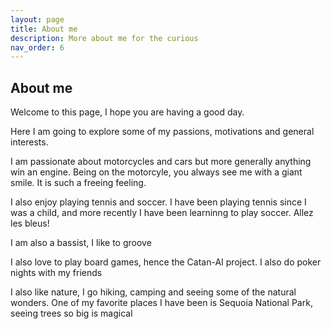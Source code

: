 ```yaml
---
layout: page
title: About me
description: More about me for the curious
nav_order: 6
---
```


## About me

Welcome to this page, I hope you are having a good day.

Here I am going to explore some of my passions, motivations and general interests.

I am passionate about motorcycles and cars but more generally anything win an engine. Being on the motorcyle, you always see me with a giant smile. It is such a freeing feeling.

I also enjoy playing tennis and soccer. I have been playing tennis since I was a child, and more recently I have been learninng to play soccer. Allez les bleus! 

I am also a bassist, I like to groove 

I also love to play board games, hence the Catan-AI project. I also do poker nights with my friends 

I also like nature, I go hiking, camping and seeing some of the natural wonders. One of my favorite places I have been is Sequoia National Park, seeing trees so big is magical

